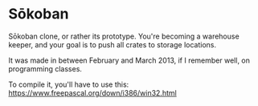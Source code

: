 # Sōkoban

Sōkoban clone, or rather its prototype. You're becoming a warehouse keeper, and your goal is to push all crates to storage locations.

It was made in between February and March 2013, if I remember well, on programming classes.

To compile it, you'll have to use this: https://www.freepascal.org/down/i386/win32.html
